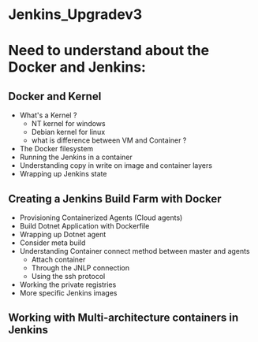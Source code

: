 # Jenkins_Upgradev3

# Need to understand about the Docker and Jenkins:
## Docker and Kernel
- What's a Kernel ?
  - NT kernel for windows
  - Debian kernel for linux
  - what is difference between VM and Container ?
- The Docker filesystem
- Running the Jenkins in a container
- Understanding copy in write on image and container layers
- Wrapping up Jenkins state
## Creating a Jenkins Build Farm with Docker 
- Provisioning Containerized Agents (Cloud agents)
- Build Dotnet Application with Dockerfile
- Wrapping up Dotnet agent
- Consider meta build
- Understanding Container connect method between master and agents
  - Attach container
  - Through the JNLP connection
  - Using the ssh protocol
- Working the private registries
- More specific Jenkins images
## Working with Multi-architecture containers in Jenkins
